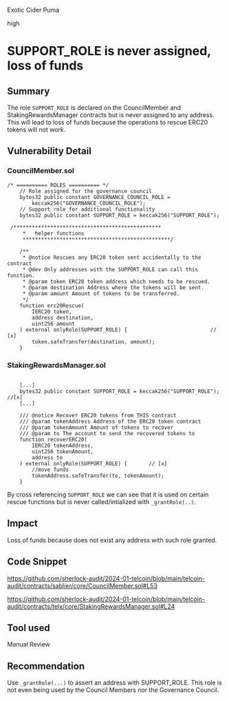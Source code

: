 Exotic Cider Puma

high

# SUPPORT_ROLE is never assigned, loss of funds

## Summary
The role `SUPPORT_ROLE` is declared on the CouncilMember and StakingRewardsManager contracts but is never assigned to any address. This will lead to loss of funds because the operations to rescue ERC20 tokens will not work.

## Vulnerability Detail
### CouncilMember.sol
```solidity
/* ========== ROLES ========== */
    // Role assigned for the governance council
    bytes32 public constant GOVERNANCE_COUNCIL_ROLE =
        keccak256("GOVERNANCE_COUNCIL_ROLE");
    // Support role for additional functionality
    bytes32 public constant SUPPORT_ROLE = keccak256("SUPPORT_ROLE");

 /************************************************
     *   helper functions
     ************************************************/

    /**
     * @notice Rescues any ERC20 token sent accidentally to the contract
     * @dev Only addresses with the SUPPORT_ROLE can call this function.
     * @param token ERC20 token address which needs to be rescued.
     * @param destination Address where the tokens will be sent.
     * @param amount Amount of tokens to be transferred.
     */
    function erc20Rescue(
        IERC20 token,
        address destination,
        uint256 amount
    ) external onlyRole(SUPPORT_ROLE) {                           // [x]
        token.safeTransfer(destination, amount);
    }
```

### StakingRewardsManager.sol
```solidity

    [...]
    bytes32 public constant SUPPORT_ROLE = keccak256("SUPPORT_ROLE");   //[x]
    [...]

    /// @notice Recover ERC20 tokens from THIS contract
    /// @param tokenAddress Address of the ERC20 token contract
    /// @param tokenAmount Amount of tokens to recover
    /// @param to The account to send the recovered tokens to
    function recoverERC20(
        IERC20 tokenAddress,
        uint256 tokenAmount,
        address to
    ) external onlyRole(SUPPORT_ROLE) {       // [x]
        //move funds
        tokenAddress.safeTransfer(to, tokenAmount);
    }
```
By cross referencing `SUPPORT_ROLE` we can see that it is used on certain rescue functions but is never called/intialized with `_grantRole(..)`.

## Impact
Loss of funds because does not exist any address with such role granted.

## Code Snippet

https://github.com/sherlock-audit/2024-01-telcoin/blob/main/telcoin-audit/contracts/sablier/core/CouncilMember.sol#L53

https://github.com/sherlock-audit/2024-01-telcoin/blob/main/telcoin-audit/contracts/telx/core/StakingRewardsManager.sol#L24

## Tool used

Manual Review

## Recommendation
Use `_grantRole(...)` to assert an address with SUPPORT_ROLE. This role is not even being used by the Council Members nor the Governance Council.
